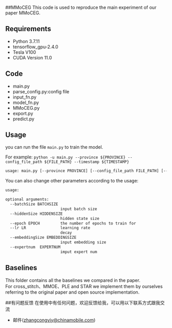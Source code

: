 ##MMoCEG
This code is used to reproduce the main experiment of our paper MMoCEG.

## Requirements

+ Python 3.7.11
+ tensorflow_gpu-2.4.0
+ Tesla V100
+ CUDA Version 11.0

## Code
+ main.py 
+ parse_config.py:config file
+ input_fn.py
+ model_fn.py
+ MMoCEG.py
+ export.py
+ predict.py

## Usage

you can run the file `main.py` to train the model. <br>

For example: `python -u main.py --province ${PROVINCE} --config_file_path ${FILE_PATH} --timestamp ${TIMESTAMP}`

```bash
usage: main.py [--province PROVINCE] [--config_file_path FILE_PATH] [--timestamp TIMESTAMP]
```

You can also change other parameters according to the usage:

```bash
usage: 

optional arguments:
  --batchSize BATCHSIZE
                        input batch size
  --hiddenSize HIDDENSIZE
                        hidden state size
  --epoch EPOCH         the number of epochs to train for
  --lr LR               learning rate
                        decay
  --embeddingSize EMBEDDINGSIZE
                        input embedding size
  --expertnum  EXPERTNUM
                        imput expert num
```

## Baselines
This folder contains all the baselines we compared in the paper. <br>
For cross_stitch、MMOE、PLE and STAR we implement them by ourselves referring to the original paper and open source implementation.

##有问题反馈
在使用中有任何问题，欢迎反馈给我，可以用以下联系方式跟我交流

* 邮件(zhangcongyjy@chinamobile.com)
